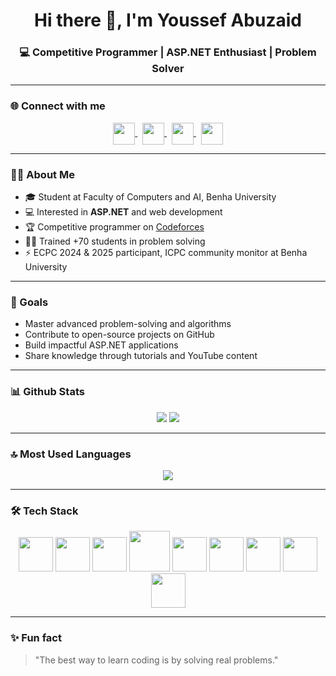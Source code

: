 <h1 align="center">Hi there 👋, I'm Youssef Abuzaid</h1>
<h3 align="center">💻 Competitive Programmer | ASP.NET Enthusiast | Problem Solver</h3>

---

### 🌐 Connect with me
<p align="center">
<a href="https://www.linkedin.com/in/youssef-abuzaid-58b8a2379/" target="blank">
   <img align="center" src="https://cdn-icons-png.flaticon.com/512/174/174857.png" height="35" width="35" />
</a>&nbsp;

<a href="https://codeforces.com/profile/goyzsc" target="blank">
   <img align="center" src="https://codeforces.org/s/0/images/codeforces-sponsored-by-ton.png" height="35" width="35" />
</a>&nbsp;

<a href="https://github.com/youssefzsc321-debug" target="blank">
   <img align="center" src="https://cdn-icons-png.flaticon.com/512/25/25231.png" height="35" width="35" />
</a>&nbsp;

<a href="https://www.youtube.com/@youssefabuzaid5542" target="blank">
   <img align="center" src="https://cdn-icons-png.flaticon.com/512/1384/1384060.png" height="35" width="35" />
</a>
</p>

---

### 👨‍💻 About Me
- 🎓 Student at Faculty of Computers and AI, Benha University  
- 💻 Interested in **ASP.NET** and web development  
- 🏆 Competitive programmer on [Codeforces](https://codeforces.com/profile/goyzsc)  
- 👨‍🏫 Trained +70 students in problem solving  
- ⚡ ECPC 2024 & 2025 participant, ICPC community monitor at Benha University  

---

### 🚀 Goals
- Master advanced problem-solving and algorithms  
- Contribute to open-source projects on GitHub  
- Build impactful ASP.NET applications  
- Share knowledge through tutorials and YouTube content  

---

### 📊 Github Stats
<p align="center">
<img src="https://github-readme-stats.vercel.app/api?username=youssefzsc321-debug&show_icons=true&title_color=ffc857&icon_color=8ac926&text_color=daf7dc&bg_color=151515&count_private=true" />
<img src="https://github-readme-streak-stats.herokuapp.com/?user=youssefzsc321-debug&theme=dark" />
</p>

---

### 🔝 Most Used Languages
<p align="center">
<img src="https://github-readme-stats.vercel.app/api/top-langs/?username=youssefzsc321-debug&layout=compact&theme=dark" />
</p>

---

### 🛠️ Tech Stack
<p align="center">
   <img src="https://www.vectorlogo.zone/logos/cplusplus/cplusplus-icon.svg" width="55" height="55"/>
   <img src="https://www.vectorlogo.zone/logos/csharp/csharp-icon.svg" width="55" height="55"/>
   <img src="https://www.vectorlogo.zone/logos/python/python-icon.svg" width="55" height="55"/>
   <img src="https://www.vectorlogo.zone/logos/java/java-icon.svg" width="65" height="65"/> 
   <img src="https://www.vectorlogo.zone/logos/dotnet/dotnet-icon.svg" width="55" height="55"/>
   <img src="https://www.vectorlogo.zone/logos/w3_html5/w3_html5-icon.svg" width="55" height="55"/>
   <img src="https://www.vectorlogo.zone/logos/w3_css/w3_css-icon.svg" width="55" height="55"/>
   <img src="https://www.vectorlogo.zone/logos/git-scm/git-scm-icon.svg" width="55" height="55"/> 
   <img src="https://www.vectorlogo.zone/logos/github/github-icon.svg" width="55" height="55"/>
</p>

---

### ✨ Fun fact
> "The best way to learn coding is by solving real problems."
